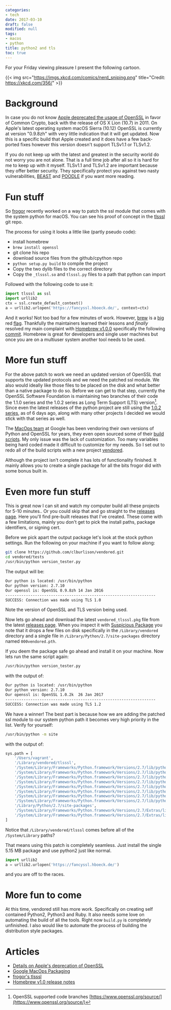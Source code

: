 ```yaml
---
categories:
- tech
date: 2017-03-10
draft: false
modified: null
tags:
- macos
- python
title: python2 and tls
toc: true
---
```


For your Friday viewing pleasure I present the following cartoon.

{{< img src="https://imgs.xkcd.com/comics/nerd_sniping.png" title="Credit: https://xkcd.com/356/" >}}

# Background

In case you do not know [Apple deprecated the usage of OpenSSL](http://stackoverflow.com/a/7406994) in favor of Common Crypto, back with the release of OS X Lion (10.7) in 2011. On Apple's latest operating system macOS Sierra (10.12) OpenSSL is currently at version "0.9.8zh" with very little indication that it will get updated. Now this is a specific build that Apple created and it does have a few back-ported fixes however this version doesn't support TLSv1.1 or TLSv1.2.

If you do not keep up with the latest and greatest in the security world do not worry you are not alone. That is a full time job after all so it is hard for me to keep up with it myself. TLSv1.1 and TLSv1.2 are important because they offer better security. They specifically protect you against two nasty vulnerabilities, [BEAST](http://www.webopedia.com/TERM/S/ssl_beast.html) and [POODLE](https://www.us-cert.gov/ncas/alerts/TA14-290A) if you want more reading.

# Fun stuff

So [frogor](https://michaellynn.github.io/about/) recently worked on a way to patch the ssl module that comes with the system python for macOS. You can see his proof of concept in the [tlsssl](https://github.com/pudquick/tlsssl) git repo.

The process for using it looks a little like (partly pseudo code):

* install homebrew
* `brew install openssl`
* git clone his repo
* download source files from the github/cpython repo
* `python setup.py build` to compile the project
* Copy the two dylib files to the correct directory
* Copy the `_tlsssl.so` and `tlsssl.py` files to a path that python can import

Followed with the following code to use it:

```python
import tlsssl as ssl
import urllib2
ctx = ssl.create_default_context()
a = urllib2.urlopen('https://fancyssl.hboeck.de/', context=ctx)
```

And it works! Not too bad for a few minutes of work. However, [brew](https://github.com/Homebrew/legacy-homebrew/issues/20424) is a [big](https://github.com/Homebrew/legacy-homebrew/issues/47450) red [flag](https://github.com/Homebrew/legacy-homebrew/issues/45625). Thankfully the maintainers learned their lessons and _finally_ resolved my main complaint with [Homebrew v1.0.0](https://github.com/Homebrew/brew/releases/tag/1.0.0) specifically the following [commit](https://github.com/Homebrew/brew/releases/tag/1.0.0). Homebrew is great for developers and single user machines but once you are on a multiuser system another tool needs to be used.

# More fun stuff

For the above patch to work we need an updated version of OpenSSL that supports the updated protocols and we need the patched ssl module. We also would ideally like those files to be placed on the disk and what better than a native package to do so. Before we can get to that step, currently the OpenSSL Software Foundation is maintaining two branches of their code the 1.1.0 series and the 1.0.2 series as Long Term Support (LTS) version[^1]. Since even the latest releases of the python project are still using the [1.0.2 series](https://github.com/python/cpython/pull/459), as of 6 days ago, along with many other projects I decided we would stick with that series as well.

The [MacOps team](https://github.com/google/macops) at Google has been vendoring their own versions of Python and OpenSSL for years, they even open sourced some of their [build scripts](https://github.com/google/macops/tree/master/packages). My only issue was the lack of customization. Too many variables being hard coded made it difficult to customize for my needs. So I set out to redo all of the build scripts with a new project [vendored](https://github.com/clburlison/vendored).

Although the project isn't complete it has lots of functionality finished. It mainly allows you to create a single package for all the bits frogor did with some bonus built in.

# Even more fun stuff

This is great now I can sit and watch my computer build all these projects for 5-10 minutes.. Or you could skip that and go straight to the [releases page](https://github.com/clburlison/vendored/releases). Here you'll find pre-built releases that I've created. These come with a few limitations, mainly you don't get to pick the install paths, package identifiers, or signing cert.

Before we pick apart the output package let's look at the stock python settings. Run the following on your machine if you want to follow along:

```bash
git clone https://github.com/clburlison/vendored.git
cd vendored/tests
/usr/bin/python version_tester.py
```

The output will be:

```bash
Our python is located: /usr/bin/python
Our python version: 2.7.10
Our openssl is: OpenSSL 0.9.8zh 14 Jan 2016
------------------------------------------------------------------
SUCCESS: Connection was made using TLS 1.0
```

Note the version of OpenSSL and TLS version being used.

Now lets go ahead and download the latest `vendored_tlsssl.pkg` file from the latest [releases page](https://github.com/clburlison/vendored/releases/latest). When you inspect it with [Suspicious Package](http://www.mothersruin.com/software/SuspiciousPackage/) you note that it drops a few files on disk specifically in the `/Library/vendored` directory and a single file in `/Library/Python/2.7/site-packages` directory named `000vendored.pth`.

If you deem the package safe go ahead and install it on your machine. Now lets run the same script again:

```bash
/usr/bin/python version_tester.py
```

with the output of:

```bash
Our python is located: /usr/bin/python
Our python version: 2.7.10
Our openssl is: OpenSSL 1.0.2k  26 Jan 2017
------------------------------------------------------------------
SUCCESS: Connection was made using TLS 1.2
```

We have a winner! The best part is because how we are adding the patched ssl module to our system python path it becomes very high priority in the list. Verify for yourself:

```bash
/usr/bin/python -m site
```

with the output of:

```bash
sys.path = [
    '/Users/vagrant',
    '/Library/vendored/tlsssl',
    '/System/Library/Frameworks/Python.framework/Versions/2.7/lib/python27.zip',
    '/System/Library/Frameworks/Python.framework/Versions/2.7/lib/python2.7',
    '/System/Library/Frameworks/Python.framework/Versions/2.7/lib/python2.7/plat-darwin',
    '/System/Library/Frameworks/Python.framework/Versions/2.7/lib/python2.7/plat-mac',
    '/System/Library/Frameworks/Python.framework/Versions/2.7/lib/python2.7/plat-mac/lib-scriptpackages',
    '/System/Library/Frameworks/Python.framework/Versions/2.7/lib/python2.7/lib-tk',
    '/System/Library/Frameworks/Python.framework/Versions/2.7/lib/python2.7/lib-old',
    '/System/Library/Frameworks/Python.framework/Versions/2.7/lib/python2.7/lib-dynload',
    '/Library/Python/2.7/site-packages',
    '/System/Library/Frameworks/Python.framework/Versions/2.7/Extras/lib/python',
    '/System/Library/Frameworks/Python.framework/Versions/2.7/Extras/lib/python/PyObjC',
]
```

Notice that `/Library/vendored/tlsssl` comes before all of the `/System/Library` paths?

That means using this patch is completely seamless. Just install the single 5.15 MB package and use python2 just like normal.

```python
import urllib2
a = urllib2.urlopen('https://fancyssl.hboeck.de/')
```

and you are off to the races.

# More fun to come

At this time, vendored still has more work. Specifically on creating self contained Python2, Python3 and Ruby. It also needs some love on automating the build of all the tools. Right now `build.py` is completely unfinished. I also would like to automate the process of building the distribution style packages.

# Articles
* [Details on Apple's deprecation of OpenSSL](http://stackoverflow.com/a/7406994)
* [Google MacOps Packaging](https://github.com/google/macops/tree/master/packages)
* [frogor's tlsssl](https://github.com/pudquick/tlsssl)
* [Homebrew v1.0 release notes](https://github.com/Homebrew/brew/releases/tag/1.0.0)

[^1]: OpenSSL supported code branches [https://www.openssl.org/source/](https://www.openssl.org/source/)
